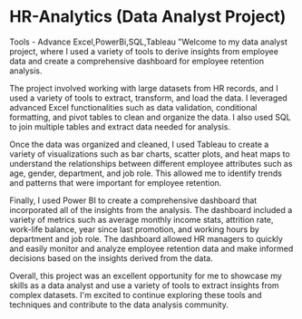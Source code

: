 # HR-Analytics (Data Analyst Project)
Tools - Advance Excel,PowerBi,SQL,Tableau "Welcome to my data analyst project, where I used a variety of tools to derive insights from employee data and create a comprehensive dashboard for employee retention analysis.

The project involved working with large datasets from HR records, and I used a variety of tools to extract, transform, and load the data. I leveraged advanced Excel functionalities such as data validation, conditional formatting, and pivot tables to clean and organize the data. I also used SQL to join multiple tables and extract data needed for analysis.

Once the data was organized and cleaned, I used Tableau to create a variety of visualizations such as bar charts, scatter plots, and heat maps to understand the relationships between different employee attributes such as age, gender, department, and job role. This allowed me to identify trends and patterns that were important for employee retention.

Finally, I used Power BI to create a comprehensive dashboard that incorporated all of the insights from the analysis. The dashboard included a variety of metrics such as average monthly income stats, attrition rate, work-life balance, year since last promotion, and working hours by department and job role. The dashboard allowed HR managers to quickly and easily monitor and analyze employee retention data and make informed decisions based on the insights derived from the data.

Overall, this project was an excellent opportunity for me to showcase my skills as a data analyst and use a variety of tools to extract insights from complex datasets. I'm excited to continue exploring these tools and techniques and contribute to the data analysis community.
